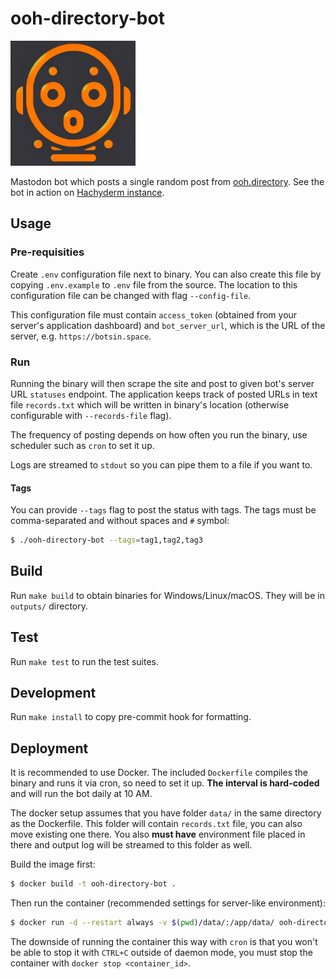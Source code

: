 # ooh-directory-bot

<img alt="logo for the bot depicting robot's head with surprised look" src="./assets/avatar.png" width="200" height="auto" />

Mastodon bot which posts a single random post from [ooh.directory](https://ooh.directory).
See the bot in action on <a rel="me" href="https://hachyderm.io/@ooh_directory_bot">Hachyderm instance</a>.

## Usage

### Pre-requisities

Create `.env` configuration file next to binary. You can also create this file by copying `.env.example` to `.env` file from the source. The location to this configuration file can be changed with flag `--config-file`.

This configuration file must contain `access_token` (obtained from your server's application dashboard) and `bot_server_url`, which is the URL of the server, e.g. `https://botsin.space`.

### Run

Running the binary will then scrape the site and post to given bot's server URL `statuses` endpoint. The application keeps track of posted URLs in text file `records.txt` which will be written in binary's location (otherwise configurable with `--records-file` flag).

The frequency of posting depends on how often you run the binary, use scheduler such as `cron` to set it up.

Logs are streamed to `stdout` so you can pipe them to a file if you want to.

#### Tags

You can provide `--tags` flag to post the status with tags. The tags must be comma-separated and without spaces and `#` symbol:

```bash
$ ./ooh-directory-bot --tags=tag1,tag2,tag3
```

## Build

Run `make build` to obtain binaries for Windows/Linux/macOS. They will be in `outputs/` directory.

## Test

Run `make test` to run the test suites.

## Development

Run `make install` to copy pre-commit hook for formatting.

## Deployment

It is recommended to use Docker. The included `Dockerfile` compiles the binary and runs it via cron, so need to set it up. **The interval is hard-coded** and will run the bot daily at 10 AM.

The docker setup assumes that you have folder `data/` in the same directory as the Dockerfile. This folder will contain `records.txt` file, you can also move existing one there. You also **must have** environment file placed in there and output log will be streamed to this folder as well.

Build the image first:

```bash
$ docker build -t ooh-directory-bot .
```

Then run the container (recommended settings for server-like environment):

```bash
$ docker run -d --restart always -v $(pwd)/data/:/app/data/ ooh-directory-bot
```

The downside of running the container this way with `cron` is that you won't be able to stop it with `CTRL+C` outside of daemon mode, you must stop the container with `docker stop <container_id>`.
